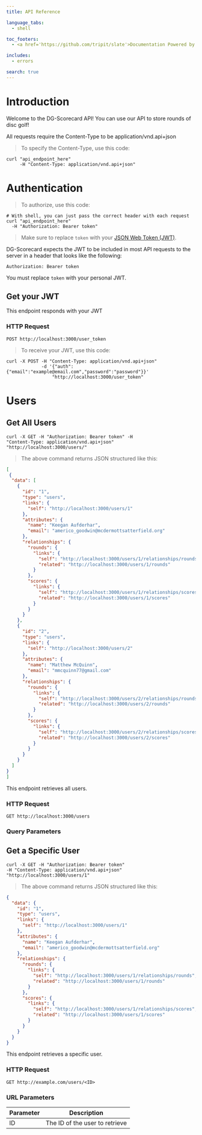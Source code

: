 ```yaml
---
title: API Reference

language_tabs:
  - shell

toc_footers:
  - <a href='https://github.com/tripit/slate'>Documentation Powered by Slate</a>

includes:
  - errors

search: true
---
```


# Introduction

Welcome to the DG-Scorecard API! You can use our API to store rounds of disc
golf!

All requests require the Content-Type to be application/vnd.api+json

> To specify the Content-Type, use this code:

```shell
curl "api_endpoint_here"
     -H "Content-Type: application/vnd.api+json"
```

# Authentication

> To authorize, use this code:

```shell
# With shell, you can just pass the correct header with each request
curl "api_endpoint_here"
  -H "Authorization: Bearer token"
```

> Make sure to replace `token` with your [JSON Web Token (JWT)](https://jwt.io).

DG-Scorecard expects the JWT to be included in most API requests to the
server in a header that looks like the following:

`Authorization: Bearer token`

<aside class="notice">
You must replace <code>token</code> with your personal JWT.
</aside>

## Get your JWT

This endpoint responds with your JWT

### HTTP Request

`POST http://localhost:3000/user_token`

> To receive your JWT, use this code:

```shell
curl -X POST -H "Content-Type: application/vnd.api+json"
             -d '{"auth":{"email":"example@email.com","password":"password"}}'
                 "http://localhost:3000/user_token"
```

# Users

## Get All Users

```shell
curl -X GET -H "Authorization: Bearer token" -H
"Content-Type: application/vnd.api+json" "http://localhost:3000/users/"
```

> The above command returns JSON structured like this:

```json
[
 {
  "data": [
    {
      "id": "1",
      "type": "users",
      "links": {
        "self": "http://localhost:3000/users/1"
      },
      "attributes": {
        "name": "Keegan Aufderhar",
        "email": "americo_goodwin@mcdermottsatterfield.org"
      },
      "relationships": {
        "rounds": {
          "links": {
            "self": "http://localhost:3000/users/1/relationships/rounds",
            "related": "http://localhost:3000/users/1/rounds"
          }
        },
        "scores": {
          "links": {
            "self": "http://localhost:3000/users/1/relationships/scores",
            "related": "http://localhost:3000/users/1/scores"
          }
        }
      }
    },
    {
      "id": "2",
      "type": "users",
      "links": {
        "self": "http://localhost:3000/users/2"
      },
      "attributes": {
        "name": "Matthew McQuinn",
        "email": "mmcquinn77@gmail.com"
      },
      "relationships": {
        "rounds": {
          "links": {
            "self": "http://localhost:3000/users/2/relationships/rounds",
            "related": "http://localhost:3000/users/2/rounds"
          }
        },
        "scores": {
          "links": {
            "self": "http://localhost:3000/users/2/relationships/scores",
            "related": "http://localhost:3000/users/2/scores"
          }
        }
      }
    }
  ]
}
]
```

This endpoint retrieves all users.

### HTTP Request

`GET http://localhost:3000/users`

### Query Parameters

## Get a Specific User

```shell
curl -X GET -H "Authorization: Bearer token"
-H "Content-Type: application/vnd.api+json" "http://localhost:3000/users/1"
```

> The above command returns JSON structured like this:

```json
{
  "data": {
    "id": "1",
    "type": "users",
    "links": {
      "self": "http://localhost:3000/users/1"
    },
    "attributes": {
      "name": "Keegan Aufderhar",
      "email": "americo_goodwin@mcdermottsatterfield.org"
    },
    "relationships": {
      "rounds": {
        "links": {
          "self": "http://localhost:3000/users/1/relationships/rounds",
          "related": "http://localhost:3000/users/1/rounds"
        }
      },
      "scores": {
        "links": {
          "self": "http://localhost:3000/users/1/relationships/scores",
          "related": "http://localhost:3000/users/1/scores"
        }
      }
    }
  }
}
```

This endpoint retrieves a specific user.


### HTTP Request

`GET http://example.com/users/<ID>`

### URL Parameters

Parameter | Description
--------- | -----------
ID | The ID of the user to retrieve

